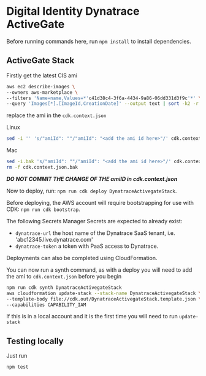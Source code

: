 # Digital Identity Dynatrace ActiveGate

Before running commands here, run `npm install` to install dependencies.

## ActiveGate Stack

Firstly get the latest CIS ami

```bash
aws ec2 describe-images \
--owners aws-marketplace \
--filters 'Name=name,Values=*'c41d38c4-3f6a-4434-9a86-06dd331d3f9c'*' \
--query 'Images[*].[ImageId,CreationDate]' --output text | sort -k2 -r | head -n1 | awk '{ print $1 }'
```

replace the ami in the `cdk.context.json`

Linux

```bash
sed -i '' 's/"amiId": ""/"amiId": "<add the ami id here>"/' cdk.context.json
```

Mac

```bash
sed -i.bak 's/"amiId": ""/"amiId": "<add the ami id here>"/' cdk.context.json
rm -f cdk.context.json.bak
```

***DO NOT COMMIT THE CHANGE OF THE amiID in cdk.context.json***

Now to deploy, run: `npm run cdk deploy DynatraceActivegateStack`.

Before deploying, the AWS account will require bootstrapping for use with CDK: `npm run cdk bootstrap`.

The following Secrets Manager Secrets are expected to already exist:

- `dynatrace-url` the host name of the Dynatrace SaaS tenant, i.e. 'abc12345.live.dynatrace.com'
- `dynatrace-token` a token with PaaS access to Dynatrace.

Deployments can also be completed using CloudFormation. 

You can now run a synth command, as with a deploy you will need to add the ami to `cdk.context.json` before you begin

```bash
npm run cdk synth DynatraceActivegateStack
aws cloudformation update-stack --stack-name DynatraceActivegateStack \
--template-body file://cdk.out/DynatraceActivegateStack.template.json \
--capabilities CAPABILITY_IAM
```

If this is in a local account and it is the first time you will need to run `update-stack`

## Testing locally

Just run

`npm test`
